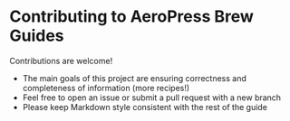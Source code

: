 # Contributing to AeroPress Brew Guides

Contributions are welcome!

- The main goals of this project are ensuring correctness and completeness of information (more recipes!)
- Feel free to open an issue or submit a pull request with a new branch
- Please keep Markdown style consistent with the rest of the guide
